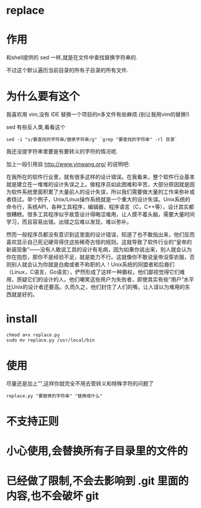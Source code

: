 replace
=======
作用
==
和shell提供的 sed 一样,就是在文件中查找替换字符串的.

不过这个默认遍历当前目录的所有子目录的所有文件.

为什么要有这个
==
我喜欢用 vim,没有 IDE 替换一个项目的n多文件有些麻烦.(别让我用vim的替换!)

sed 有些反人类,看看这个

    sed -i "s/要查找的字符串/替换字符串/g" `grep "要查找的字符串" -rl 目录`

我还没提字符串里要是有要转义的字符的情况呢.

加上一段引用自 http://www.yinwang.org/ 的说明吧:

   在我所在的软件行业里，就有很多这样的设计错误。在我看来，整个软件行业基本就是建立在一堆堆的设计失误之上。做程序员如此困难和辛苦，大部分原因就是因为软件系统里面积累了大量前人的设计失误，所以我们需要做大量的工作来弥补或者绕过。举个例子，Unix/Linux操作系统就是一个重大的设计失误。Unix系统的命令行，系统API，各种工具程序，编辑器，程序语言（C，C++等），设计其实都很糟糕。很多工具程序似乎故意设计得晦涩难用，让人摸不着头脑，需要大量时间学习，而且容易出错。出错之后难以发现，难以弥补。

   然而一般程序员都没有意识到这里面的设计错误，知道了也不敢指出来，他们反而喜欢显示自己死记硬背得住这些稀奇古怪的规则。这就导致了软件行业的“皇帝的新装现象”——没有人敢说工具的设计有毛病，因为如果你说出来，别人就会认为你在抱怨，那你不是经验不足，就是能力不行。这就像你不敢说皇帝没穿衣服，否则别人就会认为你就是白痴或者不称职的人！Unix系统的同盟者和后裔们（Linux，C语言，Go语言），俨然形成了这样一种霸权，他们鄙视觉得它们难用，质疑它们的设计的人。他们嘲笑这些用户为失败者，即使其实有些“用户”水平比Unix的设计者还要高。久而久之，他们封住了人们的嘴，让人误以为难用的东西就是好的。

install
==

    chmod a+x replace.py
    sudo mv replace.py /usr/local/bin

使用
==
尽量还是加上"",这样你就完全不用去管转义和特殊字符的问题了

    replace.py "要替换的字符串" "替换成什么"


# 不支持正则
# 小心使用,会替换所有子目录里的文件的
# 已经做了限制,不会去影响到 .git 里面的内容,也不会破坏 git
